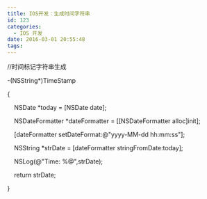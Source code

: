 ```yaml
---
title: IOS开发：生成时间字符串
id: 123
categories:
  - IOS 开发
date: 2016-03-01 20:55:48
tags:
---
```


<span class="s1">//</span><span class="s2">时间标记字符串生成</span>

<span class="s2">-(</span><span class="s3">NSString</span><span class="s2">*)TimeStamp</span>

<span class="s2">{</span>

<span class="s2"><span class="Apple-converted-space">    </span></span><span class="s3">NSDate</span><span class="s2"> *today = [</span><span class="s3">NSDate</span> <span class="s3">date</span><span class="s2">];</span>

<span class="s4"><span class="Apple-converted-space">    </span></span><span class="s2">NSDateFormatter</span><span class="s4"> *dateFormatter = [[</span><span class="s2">NSDateFormatter</span> <span class="s2">alloc</span><span class="s4">]</span><span class="s2">init</span><span class="s4">];</span>

<span class="s2"><span class="Apple-converted-space">    </span>[dateFormatter </span><span class="s3">setDateFormat</span><span class="s2">:</span><span class="s5">@"yyyy-MM-dd hh:mm:ss"</span><span class="s2">];</span>

<span class="s2"><span class="Apple-converted-space">    </span></span><span class="s3">NSString</span><span class="s2"> *strDate = [dateFormatter </span><span class="s3">stringFromDate</span><span class="s2">:today];</span>

<span class="s2"><span class="Apple-converted-space">    </span></span><span class="s3">NSLog</span><span class="s2">(</span><span class="s5">@"Time: %@"</span><span class="s2">,strDate);</span>

<span class="s2"><span class="Apple-converted-space">    </span></span><span class="s6">return</span><span class="s2"> strDate;</span>

<span class="s2">}</span>